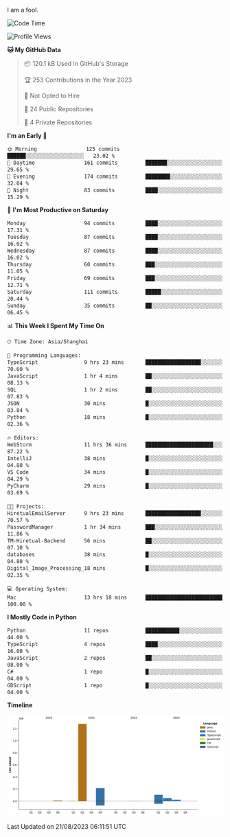 I am a fool.

<!--START_SECTION:waka-->
![Code Time](http://img.shields.io/badge/Code%20Time-625%20hrs%2011%20mins-blue)

![Profile Views](http://img.shields.io/badge/Profile%20Views-0-blue)

**🐱 My GitHub Data** 

> 📦 120.1 kB Used in GitHub's Storage 
 > 
> 🏆 253 Contributions in the Year 2023
 > 
> 🚫 Not Opted to Hire
 > 
> 📜 24 Public Repositories 
 > 
> 🔑 4 Private Repositories 
 > 
**I'm an Early 🐤** 

```text
🌞 Morning                125 commits         ██████░░░░░░░░░░░░░░░░░░░   23.02 % 
🌆 Daytime                161 commits         ███████░░░░░░░░░░░░░░░░░░   29.65 % 
🌃 Evening                174 commits         ████████░░░░░░░░░░░░░░░░░   32.04 % 
🌙 Night                  83 commits          ████░░░░░░░░░░░░░░░░░░░░░   15.29 % 
```
📅 **I'm Most Productive on Saturday** 

```text
Monday                   94 commits          ████░░░░░░░░░░░░░░░░░░░░░   17.31 % 
Tuesday                  87 commits          ████░░░░░░░░░░░░░░░░░░░░░   16.02 % 
Wednesday                87 commits          ████░░░░░░░░░░░░░░░░░░░░░   16.02 % 
Thursday                 60 commits          ███░░░░░░░░░░░░░░░░░░░░░░   11.05 % 
Friday                   69 commits          ███░░░░░░░░░░░░░░░░░░░░░░   12.71 % 
Saturday                 111 commits         █████░░░░░░░░░░░░░░░░░░░░   20.44 % 
Sunday                   35 commits          ██░░░░░░░░░░░░░░░░░░░░░░░   06.45 % 
```


📊 **This Week I Spent My Time On** 

```text
🕑︎ Time Zone: Asia/Shanghai

💬 Programming Languages: 
TypeScript               9 hrs 23 mins       ██████████████████░░░░░░░   70.60 % 
JavaScript               1 hr 4 mins         ██░░░░░░░░░░░░░░░░░░░░░░░   08.13 % 
SQL                      1 hr 2 mins         ██░░░░░░░░░░░░░░░░░░░░░░░   07.83 % 
JSON                     30 mins             █░░░░░░░░░░░░░░░░░░░░░░░░   03.84 % 
Python                   18 mins             █░░░░░░░░░░░░░░░░░░░░░░░░   02.36 % 

🔥 Editors: 
WebStorm                 11 hrs 36 mins      ██████████████████████░░░   87.22 % 
IntelliJ                 38 mins             █░░░░░░░░░░░░░░░░░░░░░░░░   04.80 % 
VS Code                  34 mins             █░░░░░░░░░░░░░░░░░░░░░░░░   04.29 % 
PyCharm                  29 mins             █░░░░░░░░░░░░░░░░░░░░░░░░   03.69 % 

🐱‍💻 Projects: 
HiretualEmailServer      9 hrs 23 mins       ██████████████████░░░░░░░   70.57 % 
PasswordManager          1 hr 34 mins        ███░░░░░░░░░░░░░░░░░░░░░░   11.86 % 
TM-Hiretual-Backend      56 mins             ██░░░░░░░░░░░░░░░░░░░░░░░   07.10 % 
databases                38 mins             █░░░░░░░░░░░░░░░░░░░░░░░░   04.80 % 
Digital_Image_Processing_18 mins             █░░░░░░░░░░░░░░░░░░░░░░░░   02.35 % 

💻 Operating System: 
Mac                      13 hrs 18 mins      █████████████████████████   100.00 % 
```

**I Mostly Code in Python** 

```text
Python                   11 repos            ███████████░░░░░░░░░░░░░░   44.00 % 
TypeScript               4 repos             ████░░░░░░░░░░░░░░░░░░░░░   16.00 % 
JavaScript               2 repos             ██░░░░░░░░░░░░░░░░░░░░░░░   08.00 % 
C#                       1 repo              █░░░░░░░░░░░░░░░░░░░░░░░░   04.00 % 
GDScript                 1 repo              █░░░░░░░░░░░░░░░░░░░░░░░░   04.00 % 
```



**Timeline**

![Lines of Code chart](https://raw.githubusercontent.com/VeejaLiu/VeejaLiu/master/assets/bar_graph.png)


 Last Updated on 21/08/2023 06:11:51 UTC
<!--END_SECTION:waka-->
